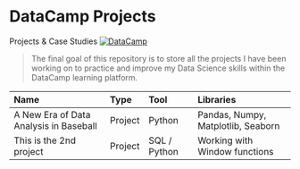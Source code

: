 # DataCamp Projects
Projects & Case Studies
[![DataCamp]()](https://www.datacamp.com/)

> The final goal of this repository is
> to store all the projects I have been working
> on to practice and improve my Data Science skills within the DataCamp learning platform.

| Name                    | Type    | Tool         | Libraries                          |
| :----------------------- | :------- | :------------ |:------------------------------------|
| A New Era of Data Analysis in Baseball | Project | Python       | Pandas, Numpy, Matplotlib, Seaborn |
| This is the 2nd project | Project | SQL / Python | Working with Window functions      |






